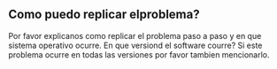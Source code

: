 ## Como puedo replicar elproblema?
Por favor explicanos como replicar el problema paso a paso y en que sistema operativo ocurre.
En que versiond el software courre?
Si este problema ocurre en todas las versiones por favor tambien mencionarlo.
